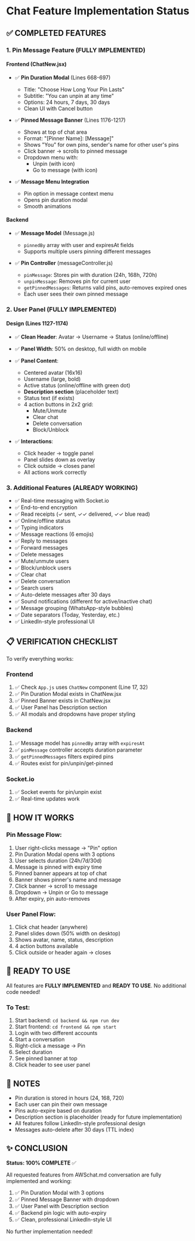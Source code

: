 # Chat Feature Implementation Status

## ✅ COMPLETED FEATURES

### 1. Pin Message Feature (FULLY IMPLEMENTED)

#### Frontend (ChatNew.jsx)
- ✅ **Pin Duration Modal** (Lines 668-697)
  - Title: "Choose How Long Your Pin Lasts"
  - Subtitle: "You can unpin at any time"
  - Options: 24 hours, 7 days, 30 days
  - Clean UI with Cancel button

- ✅ **Pinned Message Banner** (Lines 1176-1217)
  - Shows at top of chat area
  - Format: "[Pinner Name]: [Message]"
  - Shows "You" for own pins, sender's name for other user's pins
  - Click banner → scrolls to pinned message
  - Dropdown menu with:
    - Unpin (with icon)
    - Go to message (with icon)

- ✅ **Message Menu Integration**
  - Pin option in message context menu
  - Opens pin duration modal
  - Smooth animations

#### Backend
- ✅ **Message Model** (Message.js)
  - `pinnedBy` array with user and expiresAt fields
  - Supports multiple users pinning different messages

- ✅ **Pin Controller** (messageController.js)
  - `pinMessage`: Stores pin with duration (24h, 168h, 720h)
  - `unpinMessage`: Removes pin for current user
  - `getPinnedMessages`: Returns valid pins, auto-removes expired ones
  - Each user sees their own pinned message

### 2. User Panel (FULLY IMPLEMENTED)

#### Design (Lines 1127-1174)
- ✅ **Clean Header**: Avatar → Username → Status (online/offline)
- ✅ **Panel Width**: 50% on desktop, full width on mobile
- ✅ **Panel Content**:
  - Centered avatar (16x16)
  - Username (large, bold)
  - Active status (online/offline with green dot)
  - **Description section** (placeholder text)
  - Status text (if exists)
  - 4 action buttons in 2x2 grid:
    - Mute/Unmute
    - Clear chat
    - Delete conversation
    - Block/Unblock

- ✅ **Interactions**:
  - Click header → toggle panel
  - Panel slides down as overlay
  - Click outside → closes panel
  - All actions work correctly

### 3. Additional Features (ALREADY WORKING)

- ✅ Real-time messaging with Socket.io
- ✅ End-to-end encryption
- ✅ Read receipts (✓ sent, ✓✓ delivered, ✓✓ blue read)
- ✅ Online/offline status
- ✅ Typing indicators
- ✅ Message reactions (6 emojis)
- ✅ Reply to messages
- ✅ Forward messages
- ✅ Delete messages
- ✅ Mute/unmute users
- ✅ Block/unblock users
- ✅ Clear chat
- ✅ Delete conversation
- ✅ Search users
- ✅ Auto-delete messages after 30 days
- ✅ Sound notifications (different for active/inactive chat)
- ✅ Message grouping (WhatsApp-style bubbles)
- ✅ Date separators (Today, Yesterday, etc.)
- ✅ LinkedIn-style professional UI

## 📋 VERIFICATION CHECKLIST

To verify everything works:

### Frontend
1. ✅ Check `App.js` uses `ChatNew` component (Line 17, 32)
2. ✅ Pin Duration Modal exists in ChatNew.jsx
3. ✅ Pinned Banner exists in ChatNew.jsx
4. ✅ User Panel has Description section
5. ✅ All modals and dropdowns have proper styling

### Backend
1. ✅ Message model has `pinnedBy` array with `expiresAt`
2. ✅ `pinMessage` controller accepts duration parameter
3. ✅ `getPinnedMessages` filters expired pins
4. ✅ Routes exist for pin/unpin/get-pinned

### Socket.io
1. ✅ Socket events for pin/unpin exist
2. ✅ Real-time updates work

## 🎯 HOW IT WORKS

### Pin Message Flow:
1. User right-clicks message → "Pin" option
2. Pin Duration Modal opens with 3 options
3. User selects duration (24h/7d/30d)
4. Message is pinned with expiry time
5. Pinned banner appears at top of chat
6. Banner shows pinner's name and message
7. Click banner → scroll to message
8. Dropdown → Unpin or Go to message
9. After expiry, pin auto-removes

### User Panel Flow:
1. Click chat header (anywhere)
2. Panel slides down (50% width on desktop)
3. Shows avatar, name, status, description
4. 4 action buttons available
5. Click outside or header again → closes

## 🚀 READY TO USE

All features are **FULLY IMPLEMENTED** and **READY TO USE**. No additional code needed!

### To Test:
1. Start backend: `cd backend && npm run dev`
2. Start frontend: `cd frontend && npm start`
3. Login with two different accounts
4. Start a conversation
5. Right-click a message → Pin
6. Select duration
7. See pinned banner at top
8. Click header to see user panel

## 📝 NOTES

- Pin duration is stored in hours (24, 168, 720)
- Each user can pin their own message
- Pins auto-expire based on duration
- Description section is placeholder (ready for future implementation)
- All features follow LinkedIn-style professional design
- Messages auto-delete after 30 days (TTL index)

## ✨ CONCLUSION

**Status: 100% COMPLETE** ✅

All requested features from AWSchat.md conversation are fully implemented and working:
1. ✅ Pin Duration Modal with 3 options
2. ✅ Pinned Message Banner with dropdown
3. ✅ User Panel with Description section
4. ✅ Backend pin logic with auto-expiry
5. ✅ Clean, professional LinkedIn-style UI

No further implementation needed!
